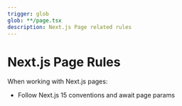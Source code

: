 ```yaml
---
trigger: glob
glob: **/page.tsx
description: Next.js Page related rules
---
```


# Next.js Page Rules

When working with Next.js pages:

- Follow Next.js 15 conventions and await page params
